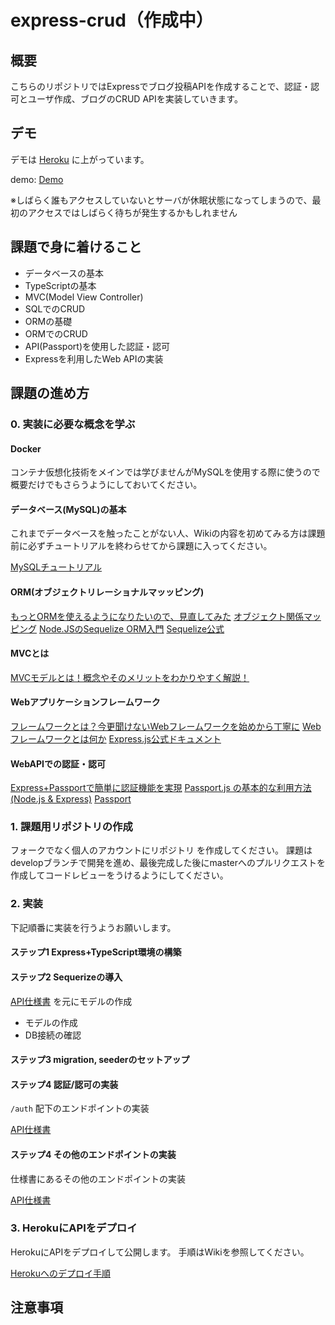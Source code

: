 # express-crud（作成中）

## 概要

こちらのリポジトリではExpressでブログ投稿APIを作成することで、認証・認可とユーザ作成、ブログのCRUD APIを実装していきます。

## デモ

デモは [Heroku](https://www.heroku.com) に上がっています。

demo: [Demo](https://express-crud-sample.herokuapp.com/)

※しばらく誰もアクセスしていないとサーバが休眠状態になってしまうので、最初のアクセスではしばらく待ちが発生するかもしれません

## 課題で身に着けること

- データベースの基本
- TypeScriptの基本
- MVC(Model View Controller)
- SQLでのCRUD
- ORMの基礎
- ORMでのCRUD
- API(Passport)を使用した認証・認可
- Expressを利用したWeb APIの実装

## 課題の進め方

### 0. 実装に必要な概念を学ぶ

#### Docker

コンテナ仮想化技術をメインでは学びませんがMySQLを使用する際に使うので概要だけでもさらうようにしておいてください。

#### データベース(MySQL)の基本

これまでデータベースを触ったことがない人、Wikiの内容を初めてみる方は課題前に必ずチュートリアルを終わらせてから課題に入ってください。

[MySQLチュートリアル](https://github.com/version-1/express-crud/wiki/MySQL%E3%83%81%E3%83%A5%E3%83%BC%E3%83%88%E3%83%AA%E3%82%A2%E3%83%AB)

#### ORM(オブジェクトリレーショナルマッッピング)

[もっとORMを使えるようになりたいので、見直してみた](https://qiita.com/niisan-tokyo/items/156eb35c6eeaf07b9b65)
[オブジェクト関係マッピング](https://qiita.com/yk-nakamura/items/acd071f16cda844579b9)
[Node.JSのSequelize ORM入門](https://qiita.com/markusveeyola/items/64875c9507d5fa32884e)
[Sequelize公式](https://sequelize.org/v5/manual/getting-started.html)

#### MVCとは

[MVCモデルとは！概念やそのメリットをわかりやすく解説！](https://www.geekly.co.jp/column/cat-technology/1911_040/)

#### Webアプリケーションフレームワーク

[フレームワークとは？今更聞けないWebフレームワークを始めから丁寧に](https://blog.codecamp.jp/web_framework)
[Webフレームワークとは何か](https://postd.cc/what-is-a-web-framework/)
[Express.js公式ドキュメント](https://expressjs.com/ja/)

#### WebAPIでの認証・認可

[Express+Passportで簡単に認証機能を実現](https://qiita.com/papi_tokei/items/9b852774114ebc7a6255)
[Passport.js の基本的な利用方法 (Node.js & Express)](https://qiita.com/tuneyukkie/items/b1bc2a26cfb7c480e56b)
[Passport](http://www.passportjs.org/docs/)


### 1. 課題用リポジトリの作成

フォークでなく個人のアカウントにリポジトリ を作成してください。
課題はdevelopブランチで開発を進め、最後完成した後にmasterへのプルリクエストを作成してコードレビューをうけるようにしてください。


### 2. 実装

下記順番に実装を行うようお願いします。

#### ステップ1 Express+TypeScript環境の構築

#### ステップ2 Sequerizeの導入

[API仕様書](https://github.com/version-1/express-crud/wiki/API%E4%BB%95%E6%A7%98%E6%9B%B8) を元にモデルの作成

- モデルの作成
- DB接続の確認

#### ステップ3 migration, seederのセットアップ

#### ステップ4 認証/認可の実装

`/auth` 配下のエンドポイントの実装

[API仕様書](https://github.com/version-1/express-crud/wiki/API%E4%BB%95%E6%A7%98%E6%9B%B8)


#### ステップ4 その他のエンドポイントの実装

仕様書にあるその他のエンドポイントの実装

[API仕様書](https://github.com/version-1/express-crud/wiki/API%E4%BB%95%E6%A7%98%E6%9B%B8)

### 3. HerokuにAPIをデプロイ

HerokuにAPIをデプロイして公開します。
手順はWikiを参照してください。

[Herokuへのデプロイ手順](https://github.com/version-1/express-crud/wiki/Heroku%E3%81%B8%E3%81%AE%E3%83%87%E3%83%97%E3%83%AD%E3%82%A4)

## 注意事項
